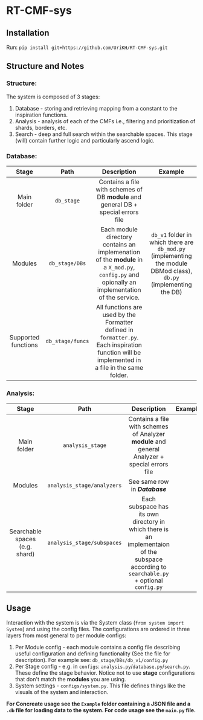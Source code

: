 # RT-CMF-sys

## Installation
Run: `pip install git+https://github.com/UriKH/RT-CMF-sys.git`

## Structure and Notes
### Structure:
The system is composed of 3 stages:
1. Database - storing and retrieving mapping from a constant to the inspiration functions.
2. Analysis - analysis of each of the CMFs i.e., filtering and prioritization of shards, borders, etc. 
3. Search - deep and full search within the searchable spaces. This stage (will) contain further logic and particularly ascend logic.

### Database:
| Stage                 | Path            | Description     | Example |
| :-------------:       | :-------------: | :-------------: | :-------: |
| Main folder           | `db_stage`      |  Contains a file with schemes of DB **module** and general DB + special errors file| |
| Modules               | `db_stage/DBs`  |  Each module directory contains an implemenation of the **module** in a `X_mod.py`, `config.py` and opionally an implementation of the service. | `db_v1` folder in which there are `db_mod.py`   (implementing the module DBMod class), `db.py` (implementing the DB)|
| Supported functions   |`db_stage/funcs` | All functions are used by the Formatter defined in `formatter.py`. Each inspiration function will be implemented in a file in the same folder. |            |

### Analysis:
| Stage                 | Path            | Description     | Example |
| :-------------:       | :-------------: | :-------------: | :-------: |
| Main folder           | `analysis_stage`      |  Contains a file with schemes of Analyzer **module** and general Analyzer + special errors file| |
| Modules               | `analysis_stage/analyzers`  |  See same row in _**Database**_ | |
| Searchable spaces (e.g. shard)   |`analysis_stage/subspaces` | Each subspace has its own directory in which there is an implementaion of the subspace according to `searchable.py` + optional `config.py` |            |

## Usage
Interaction with the system is via the System class (`from system import System`) and using the config files.
The configurations are ordered in three layers from most general to per module configs:
1. Per Module config - each module contains a config file describing useful configuration and defining functionality (See the file for description). For example see: `db_stage/DBs/db_v1/config.py`
2. Per Stage config - e.g. in `configs`: `analysis.py`/`database.py`/`search.py`. These define the stage behavior. Notice not to use **stage** configurations that don't match the **modules** you are using.
3. System settings - `configs/system.py`. This file defines things like the visuals of the system and interaction.

**For Concreate usage see the `Example` folder containing a JSON file and a `.db` file for loading data to the system. For code usage see the `main.py` file.**
